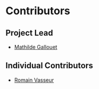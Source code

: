 # Contributors

## Project Lead

* [Mathilde Gallouet](https://github.com/mgalloue)

## Individual Contributors

* [Romain Vasseur](https://github.com/RVR06)